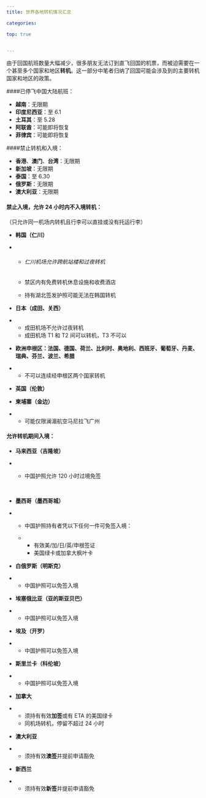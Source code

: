```yaml
---
title: 世界各地转机情况汇总

categories:

top: true


---
```


由于回国航班数量大幅减少，很多朋友无法订到直飞回国的机票，而被迫需要在一个甚至多个国家和地区**转机**。这一部分中笔者归纳了回国可能会涉及到的主要转机国家和地区的政策。

####已停飞中国大陆航班：

- **越南**：无限期
- **印度尼西亚**：至 6.1
- **土耳其**：至 5.28
- **阿联酋**：可能即将恢复
- **菲律宾**：可能即将恢复



####禁止转机和入境：

- **香港**、**澳门**、**台湾**：无限期
- **新加坡**：无限期
- **泰国**：至 6.30
- **俄罗斯**：无限期
- **澳大利亚**：无限期



#### 禁止入境，允许 24 小时内不入境转机：

（只允许同一机场内转机且行李可以直挂或没有托运行李）

- **韩国（仁川）**  

- - ###### 仁川机场允许跨航站楼和过夜转机

  - 禁区内有免费转机休息设施和收费酒店

  - 持有湖北签发护照可能无法在韩国转机

- **日本（成田、关西）**  

- - 成田机场不允许过夜转机
  - 成田机场 T1 和 T2 间可以转机，T3 不可以

- **欧洲申根区：法国、德国、荷兰、比利时、奥地利、西班牙、葡萄牙、丹麦、瑞典、芬兰、波兰、希腊**

- - 不可以连续经申根区两个国家转机

- **英国（伦敦）**

- **柬埔寨（金边）**

- - 可能仅限澜湄航空马尼拉飞广州



#### 允许转机期间入境：

- **马来西亚（吉隆坡）**

- - 中国护照允许 120 小时过境免签

    ​

- **墨西哥（墨西哥城）**

- - 中国护照持有者凭以下任何一件可免签入境：

  - - 有效美/加/日/英/申根签证
    - 美国绿卡或加拿大枫叶卡

- **白俄罗斯（明斯克）**

- - 中国护照可以免签入境

- **埃塞俄比亚（亚的斯亚贝巴）**

- - 中国护照可以免签入境

- **埃及（开罗）**

- - 中国护照可以免签入境

- **斯里兰卡（科伦坡）**

- - 中国护照可以免签入境

- **加拿大**

- - 须持有有效**加签**或有 ETA 的美国绿卡
  - 同机场转机，停留不超过 24 小时

- **澳大利亚**

- - 须持有效**澳签**并提前申请豁免

- **新西兰**

- - 须持有效**新签**并提前申请豁免